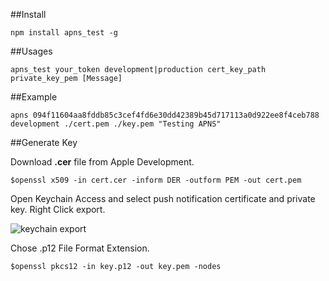 ##Install

	npm install apns_test -g

##Usages

	apns_test your_token development|production cert_key_path private_key_pem [Message]

##Example

	apns 094f11604aa8fddb85c3cef4fd6e30dd42389b45d717113a0d922ee8f4ceb788 development ./cert.pem ./key.pem "Testing APNS"

##Generate Key

Download **.cer** file from Apple Development.

	$openssl x509 -in cert.cer -inform DER -outform PEM -out cert.pem

Open Keychain Access and select push notification certificate and private key. Right Click export.

![keychain export](http://d.pr/i/y1Mb+)

Chose .p12 File Format Extension.

	$openssl pkcs12 -in key.p12 -out key.pem -nodes